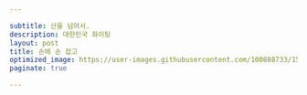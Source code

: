 ```yaml
---

subtitle: 산을 넘어서.
description: 대한민국 화이팅
layout: post
title: 손에 손 잡고
optimized_image: https://user-images.githubusercontent.com/100888733/156873479-ec9e5e88-e63d-4d33-b4c1-6cf0b86b9c2a.jpg
paginate: true

---
```

